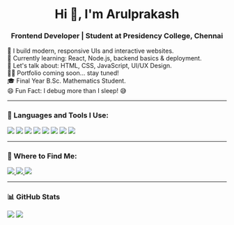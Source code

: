 
<h1 align="center">Hi 👋, I'm Arulprakash</h1>
<h3 align="center">Frontend Developer | Student at Presidency College, Chennai</h3>

<p align="left">🚀 I build modern, responsive UIs and interactive websites.<br>
🌱 Currently learning: React, Node.js, backend basics & deployment.<br>
💬 Let's talk about: HTML, CSS, JavaScript, UI/UX Design.<br>
👨‍💻 Portfolio coming soon... stay tuned!<br>
🎓 Final Year B.Sc. Mathematics Student.<br>
😄 Fun Fact: I debug more than I sleep! 😅
</p>

---

### 🚀 Languages and Tools I Use:
<p align="left">
  <img src="https://img.shields.io/badge/HTML5-E34F26?style=for-the-badge&logo=html5&logoColor=white"/>
  <img src="https://img.shields.io/badge/CSS3-1572B6?style=for-the-badge&logo=css3&logoColor=white"/>
  <img src="https://img.shields.io/badge/JavaScript-F7DF1E?style=for-the-badge&logo=javascript&logoColor=black"/>
  <img src="https://img.shields.io/badge/Node.js-339933?style=for-the-badge&logo=nodedotjs&logoColor=white"/>
  <img src="https://img.shields.io/badge/Python-3776AB?style=for-the-badge&logo=python&logoColor=white"/>
  <img src="https://img.shields.io/badge/Figma-UI/UX-FF7262?style=for-the-badge&logo=figma&logoColor=white"/>
  <img src="https://img.shields.io/badge/VS_Code-007ACC?style=for-the-badge&logo=visual-studio-code&logoColor=white"/>
  <img src="https://img.shields.io/badge/GitHub-181717?style=for-the-badge&logo=github&logoColor=white"/>
</p>


---

### 🔗 Where to Find Me:
<p align="left">
  <a href="https://www.linkedin.com/in/arul-prakash-s2004" target="_blank">
    <img src="https://img.shields.io/badge/LinkedIn-Profile-blue?style=for-the-badge&logo=linkedin"/>
  </a>
  <a href="mailto:arulprakashs2710@gmail.com" target="_blank">
    <img src="https://img.shields.io/badge/Gmail-Email-red?style=for-the-badge&logo=gmail"/>
  </a>
  <a href="https://github.com/Arrulprakash" target="_blank">
    <img src="https://img.shields.io/badge/GitHub-Profile-black?style=for-the-badge&logo=github"/>
  </a>
</p>

---

### 📊 GitHub Stats
<p align="left">
  <img src="https://github-readme-stats.vercel.app/api?username=Arrulprakash&show_icons=true&theme=radical"/>
  <img src="https://github-readme-stats.vercel.app/api/top-langs/?username=Arrulprakash&layout=compact&theme=tokyonight"/>
</p>

